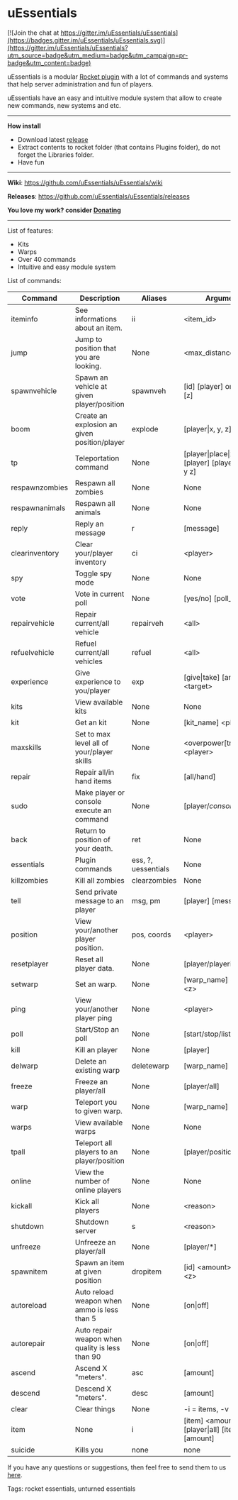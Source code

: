 # uEssentials

[![Join the chat at https://gitter.im/uEssentials/uEssentials](https://badges.gitter.im/uEssentials/uEssentials.svg)](https://gitter.im/uEssentials/uEssentials?utm_source=badge&utm_medium=badge&utm_campaign=pr-badge&utm_content=badge)

uEssentials is a modular [Rocket plugin](http://rocketmod.net/) with a lot of commands and systems that help server administration and fun of players.

uEssentials have an easy and intuitive module system that allow to create new commands, new systems and etc.

---

**How install**

- Download latest [release](https://github.com/uEssentials/uEssentials/releases)
- Extract contents to rocket folder (that contains Plugins folder), do not forget the Libraries folder.
- Have fun

---

**Wiki**: https://github.com/uEssentials/uEssentials/wiki

**Releases**: https://github.com/uEssentials/uEssentials/releases

**You love my work? consider [Donating](https://www.paypal.com/cgi-bin/webscr?cmd=_s-xclick&hosted_button_id=MK993GQQ7A4QY)**

---

List of features:
- Kits
- Warps
- Over 40 commands
- Intuitive and easy module system

List of commands:

| Command | Description | Aliases | Arguments
| ------- | ------- | ------- | ------- |
iteminfo|See informations about an item.|ii|\<item_id\>
jump|Jump to position that you are looking.|None|\<max_distance\>
spawnvehicle|Spawn an vehicle at given player/position|spawnveh|\[id\] \[player\] or \[x\] \[y\] \[z\]
boom|Create an explosion an given position/player|explode|\[player\|x, y, z\]
tp|Teleportation command|None|\[player\|place\|x y z\] or \[player\] \[player\|place\|x y z\]
respawnzombies|Respawn all zombies|None|None
respawnanimals|Respawn all animals|None|None
reply|Reply an message|r|\[message\]
clearinventory|Clear your/player inventory|ci|\<player\>
spy|Toggle spy mode|None|None
vote|Vote in current poll|None|\[yes/no\] \[poll_name\]
repairvehicle|Repair current/all vehicle|repairveh|\<all\>
refuelvehicle|Refuel current/all vehicles|refuel|\<all\>
experience|Give experience to you/player|exp|\[give\|take\] \[amount\] \<target\>
kits|View available kits|None|None
kit|Get an kit|None|\[kit_name\] \<player\>
maxskills|Set to max level all of your/player skills|None|\<overpower\[true\|false\]\> \<player\>
repair|Repair all/in hand items|fix|\[all/hand\]
sudo|Make player or console execute an command|None|\[player/*console*\]
back|Return to position of your death.|ret|None
essentials|Plugin commands|ess, ?, uessentials|None
killzombies|Kill all zombies|clearzombies|None
tell|Send private message to an player|msg, pm|\[player\] \[message\]
position|View your/another player position.|pos, coords|\<player\>
resetplayer|Reset all player data.|None|\[player/playerid\]
setwarp|Set an warp.|None|\[warp_name\] \<x\> \<y\> \<z\>
ping|View your/another player ping|None|\<player\>
poll|Start/Stop an poll|None|\[start/stop/list/info\]
kill|Kill an player|None|\[player\]
delwarp|Delete an existing warp|deletewarp|\[warp_name\]
freeze|Freeze an player/all|None|\[player/all\]
warp|Teleport you to given warp.|None|\[warp_name\]
warps|View available warps|None|None
tpall|Teleport all players to an player/position|None|\[player/position\]
online|View the number of online players|None|None
kickall|Kick all players|None|\<reason\>
shutdown|Shutdown server|s|\<reason\>
unfreeze|Unfreeze an player/all|None|\[player/*\]
spawnitem|Spawn an item at given position|dropitem|\[id\] \<amount\> \<x\> \<y\> \<z\>
autoreload|Auto reload weapon when ammo is less than 5|None|\[on\|off\]
autorepair|Auto repair weapon when quality is less than 90|None|\[on\|off\]
ascend|Ascend X "meters".|asc|\[amount\]
descend|Descend X "meters".|desc|\[amount\]
clear|Clear things|None|-i = items, -v = vehicles
item|None|i|\[item\] \<amount\> or \[player\|all\] \[item\] \[amount\]
suicide|Kills you|none|none

If you have any questions or suggestions, then feel free to send them to us [here](../../issues/).


Tags:
rocket essentials, unturned essentials
